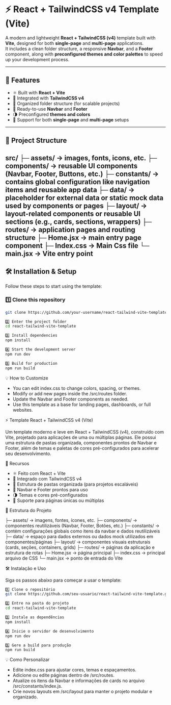 # ⚡ React + TailwindCSS v4 Template (Vite)

A modern and lightweight **React + TailwindCSS (v4)** template built with **Vite**, designed for both **single-page** and **multi-page** applications.  
It includes a clean folder structure, a responsive **Navbar**, and a **Footer** component, along with **preconfigured themes and color palettes** to speed up your development process.

---

## 🚀 Features

- ⚛️ Built with **React + Vite**
- 🎨 Integrated with **TailwindCSS v4**
- 📁 Organized folder structure (for scalable projects)
- 🧭 Ready-to-use **Navbar** and **Footer**
- 🌗 Preconfigured **themes and colors**
- 🧱 Support for both **single-page** and **multi-page** setups

---

## 🧩 Project Structure

src/
├─ assets/ → images, fonts, icons, etc.
├─ components/ → reusable UI components (Navbar, Footer, Buttons, etc.)
├─ constants/ → contains global configuration like navigation items and reusable app data
├─ data/ → placeholder for external data or static mock data used by components or pages
├─ layout/ → layout-related components or reusable UI sections (e.g., cards, sections, wrappers)
├─ routes/ → application pages and routing structure
├─ Home.jsx → main entry page component
├─ Index.css → Main Css file
└─ main.jsx → Vite entry point
---

## 🛠️ Installation & Setup

Follow these steps to start using the template:

### 1️⃣ Clone this repository
```bash
git clone https://github.com/your-username/react-tailwind-vite-template.git

2️⃣ Enter the project folder
cd react-tailwind-vite-template

3️⃣ Install dependencies
npm install

4️⃣ Start the development server
npm run dev

5️⃣ Build for production
npm run build

```

💡 How to Customize

- You can edit index.css to change colors, spacing, or themes.
- Modify or add new pages inside the /src/routes folder.
- Update the Navbar and Footer components as needed.
- Use this template as a base for landing pages, dashboards, or full websites.


⚡ Template React + TailwindCSS v4 (Vite)

Um template moderno e leve em React + TailwindCSS (v4), construído com Vite, projetado para aplicações de uma ou múltiplas páginas.
Ele possui uma estrutura de pastas organizada, componentes prontos de Navbar e Footer, além de temas e paletas de cores pré-configurados para acelerar seu desenvolvimento.

🚀 Recursos

- ⚛️ Feito com React + Vite
- 🎨 Integrado com TailwindCSS v4
- 📁 Estrutura de pastas organizada (para projetos escaláveis)
- 🧭 Navbar e Footer prontos para uso
- 🌗 Temas e cores pré-configurados
- 🧱 Suporte para páginas únicas ou múltiplas

🧩 Estrutura do Projeto

 ├─ assets/          → imagens, fontes, ícones, etc.
 ├─ components/      → componentes reutilizáveis (Navbar, Footer, Botões, etc.)
 ├─ constants/       → contém configurações globais como itens da navbar e dados reutilizáveis
 ├─ data/            → espaço para dados externos ou dados mock utilizados em componentes/páginas
 ├─ layout/          → componentes visuais estruturais (cards, seções, containers, grids)
 ├─ routes/          → páginas da aplicação e estrutura de rotas
 ├─ Home.jsx         → página principal
 ├─ index.css        → principal arquivo de CSS
 └─ main.jsx         → ponto de entrada do Vite


🛠️ Instalação e Uso

Siga os passos abaixo para começar a usar o template:

```bash
1️⃣ Clone o repositório
git clone https://github.com/seu-usuario/react-tailwind-vite-template.git

2️⃣ Entre na pasta do projeto
cd react-tailwind-vite-template

3️⃣ Instale as dependências
npm install

4️⃣ Inicie o servidor de desenvolvimento
npm run dev

5️⃣ Gere a build para produção
npm run build
```

💡 Como Personalizar

- Edite index.css para ajustar cores, temas e espaçamentos.
- Adicione ou edite páginas dentro de /src/routes.
- Atualize os itens da Navbar e informações de cards no arquivo /src/constants/index.js.
- Crie novos layouts em /src/layout para manter o projeto modular e organizado.